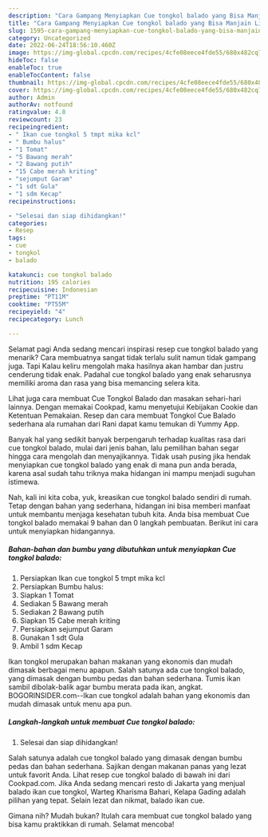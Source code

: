 ```yaml
---
description: "Cara Gampang Menyiapkan Cue tongkol balado yang Bisa Manjain Lidah, Buat Buka Puasa Lezat Sekali"
title: "Cara Gampang Menyiapkan Cue tongkol balado yang Bisa Manjain Lidah, Buat Buka Puasa Lezat Sekali"
slug: 1595-cara-gampang-menyiapkan-cue-tongkol-balado-yang-bisa-manjain-lidah-buat-buka-puasa-lezat-sekali
category: Uncategorized
date: 2022-06-24T18:56:10.460Z
image: https://img-global.cpcdn.com/recipes/4cfe08eece4fde55/680x482cq70/cue-tongkol-balado-foto-resep-utama.jpg
hideToc: false
enableToc: true
enableTocContent: false
thumbnail: https://img-global.cpcdn.com/recipes/4cfe08eece4fde55/680x482cq70/cue-tongkol-balado-foto-resep-utama.jpg
cover: https://img-global.cpcdn.com/recipes/4cfe08eece4fde55/680x482cq70/cue-tongkol-balado-foto-resep-utama.jpg
author: Admin
authorAv: notfound
ratingvalue: 4.8
reviewcount: 23
recipeingredient:
- " Ikan cue tongkol 5 tmpt mika kcl"
- " Bumbu halus"
- "1 Tomat"
- "5 Bawang merah"
- "2 Bawang putih"
- "15 Cabe merah kriting"
- "sejumput Garam"
- "1 sdt Gula"
- "1 sdm Kecap"
recipeinstructions:

- "Selesai dan siap dihidangkan!"
categories:
- Resep
tags:
- cue
- tongkol
- balado

katakunci: cue tongkol balado 
nutrition: 195 calories
recipecuisine: Indonesian
preptime: "PT11M"
cooktime: "PT55M"
recipeyield: "4"
recipecategory: Lunch

---
```



Selamat pagi Anda sedang mencari inspirasi resep cue tongkol balado yang menarik? Cara membuatnya sangat tidak terlalu sulit namun tidak gampang juga. Tapi Kalau keliru mengolah maka hasilnya akan hambar dan justru cenderung tidak enak. Padahal cue tongkol balado yang enak seharusnya memiliki aroma dan rasa yang bisa memancing selera kita.


Lihat juga cara membuat Cue Tongkol Balado dan masakan sehari-hari lainnya. Dengan memakai Cookpad, kamu menyetujui Kebijakan Cookie dan Ketentuan Pemakaian. Resep dan cara membuat Tongkol Cue Balado sederhana ala rumahan dari Rani dapat kamu temukan di Yummy App.

Banyak hal yang sedikit banyak berpengaruh terhadap kualitas rasa dari cue tongkol balado, mulai dari jenis bahan, lalu pemilihan bahan segar hingga cara mengolah dan menyajikannya. Tidak usah pusing jika hendak menyiapkan cue tongkol balado yang enak di mana pun anda berada, karena asal sudah tahu triknya maka hidangan ini mampu menjadi suguhan istimewa.


Nah, kali ini kita coba, yuk, kreasikan cue tongkol balado sendiri di rumah. Tetap dengan bahan yang sederhana, hidangan ini bisa memberi manfaat untuk membantu menjaga kesehatan tubuh kita. Anda bisa membuat Cue tongkol balado memakai 9 bahan dan 0 langkah pembuatan. Berikut ini cara untuk menyiapkan hidangannya.

<!--inarticleads1-->

##### Bahan-bahan dan bumbu yang dibutuhkan untuk menyiapkan Cue tongkol balado:

1. Persiapkan  Ikan cue tongkol 5 tmpt mika kcl
1. Persiapkan  Bumbu halus:
1. Siapkan 1 Tomat
1. Sediakan 5 Bawang merah
1. Sediakan 2 Bawang putih
1. Siapkan 15 Cabe merah kriting
1. Persiapkan sejumput Garam
1. Gunakan 1 sdt Gula
1. Ambil 1 sdm Kecap


Ikan tongkol merupakan bahan makanan yang ekonomis dan mudah dimasak berbagai menu apapun. Salah satunya ada cue tongkol balado, yang dimasak dengan bumbu pedas dan bahan sederhana. Tumis ikan sambil dibolak-balik agar bumbu merata pada ikan, angkat. BOGORINSIDER.com--Ikan cue tongkol adalah bahan yang ekonomis dan mudah dimasak untuk menu apa pun. 

<!--inarticleads2-->

##### Langkah-langkah untuk membuat Cue tongkol balado:


1. Selesai dan siap dihidangkan!

Salah satunya adalah cue tongkol balado yang dimasak dengan bumbu pedas dan bahan sederhana. Sajikan dengan makanan panas yang lezat untuk favorit Anda. Lihat resep cue tongkol balado di bawah ini dari Cookpad.com. Jika Anda sedang mencari resto di Jakarta yang menjual balado ikan cue tongkol, Warteg Kharisma Bahari, Kelapa Gading adalah pilihan yang tepat. Selain lezat dan nikmat, balado ikan cue. 

Gimana nih? Mudah bukan? Itulah cara membuat cue tongkol balado yang bisa kamu praktikkan di rumah. Selamat mencoba!
